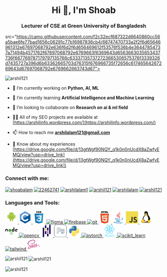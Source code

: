 <h1 align="center">Hi 👋, I'm Shoab</h1>
<h3 align="center">Lecturer of CSE at Green University of Bangladesh</h3>

src="https://camo.githubusercontent.com/f2c32ecf687322d6640860cc56a5bae6fe77bad1656c06291c77b16987836cb4/68747470733a2f2f6d65646961312e67697068792e636f6d2f6d656469612f53576f536b4e36447854737a71494b4571762f67697068792e6769663f6369643d6563663035653437736f667769787179797135766c633371357372723665306575376f3339326d7435727a396d6b63362665703d76315f676966735f72656c61746564267269643d67697068792e6769662663743d67">

<p align="left"> <img src="https://komarev.com/ghpvc/?username=arshil121&label=Profile%20views&color=0e75b6&style=flat" alt="arshil121" /> </p>

- 🔭 I’m currently working on **Python, AI, ML**

- 🌱 I’m currently learning **Artificial Intelligence and Machine Learning**

- 👯 I’m looking to collaborate on **Research on ai & ml field**

- 👨‍💻 All of my SEO projects are available at [https://arshilinfo.wordpress.com/](https://arshilinfo.wordpress.com/)

- 📫 How to reach me **arshilalam121@gmail.com**

- 📄 Know about my experiences [https://drive.google.com/file/d/13gtWgf90NQY_q1k0n0nUcdX8aZwfyEMQ/view?usp=drive_link](https://drive.google.com/file/d/13gtWgf90NQY_q1k0n0nUcdX8aZwfyEMQ/view?usp=drive_link])

<h3 align="left">Connect with me:</h3>
<p align="left">
<a href="https://linkedin.com/in/shoabalam" target="blank"><img align="center" src="https://raw.githubusercontent.com/rahuldkjain/github-profile-readme-generator/master/src/images/icons/Social/linked-in-alt.svg" alt="shoabalam" height="30" width="40" /></a>
<a href="https://stackoverflow.com/users/22462741" target="blank"><img align="center" src="https://raw.githubusercontent.com/rahuldkjain/github-profile-readme-generator/master/src/images/icons/Social/stack-overflow.svg" alt="22462741" height="30" width="40" /></a>
<a href="https://kaggle.com/arshilalam1" target="blank"><img align="center" src="https://raw.githubusercontent.com/rahuldkjain/github-profile-readme-generator/master/src/images/icons/Social/kaggle.svg" alt="arshilalam1" height="30" width="40" /></a>
<a href="https://fb.com/arshil121" target="blank"><img align="center" src="https://raw.githubusercontent.com/rahuldkjain/github-profile-readme-generator/master/src/images/icons/Social/facebook.svg" alt="arshil121" height="30" width="40" /></a>
<a href="https://instagram.com/arshilalam" target="blank"><img align="center" src="https://raw.githubusercontent.com/rahuldkjain/github-profile-readme-generator/master/src/images/icons/Social/instagram.svg" alt="arshilalam" height="30" width="40" /></a>
<a href="https://www.leetcode.com/arshil121" target="blank"><img align="center" src="https://raw.githubusercontent.com/rahuldkjain/github-profile-readme-generator/master/src/images/icons/Social/leet-code.svg" alt="arshil121" height="30" width="40" /></a>
</p>

<h3 align="left">Languages and Tools:</h3>
<p align="left"> <a href="https://developer.android.com" target="_blank" rel="noreferrer"> <img src="https://raw.githubusercontent.com/devicons/devicon/master/icons/android/android-original-wordmark.svg" alt="android" width="40" height="40"/> </a> <a href="https://www.cprogramming.com/" target="_blank" rel="noreferrer"> <img src="https://raw.githubusercontent.com/devicons/devicon/master/icons/c/c-original.svg" alt="c" width="40" height="40"/> </a> <a href="https://www.w3schools.com/css/" target="_blank" rel="noreferrer"> <img src="https://raw.githubusercontent.com/devicons/devicon/master/icons/css3/css3-original-wordmark.svg" alt="css3" width="40" height="40"/> </a> <a href="https://www.figma.com/" target="_blank" rel="noreferrer"> <img src="https://www.vectorlogo.zone/logos/figma/figma-icon.svg" alt="figma" width="40" height="40"/> </a> <a href="https://firebase.google.com/" target="_blank" rel="noreferrer"> <img src="https://www.vectorlogo.zone/logos/firebase/firebase-icon.svg" alt="firebase" width="40" height="40"/> </a> <a href="https://git-scm.com/" target="_blank" rel="noreferrer"> <img src="https://www.vectorlogo.zone/logos/git-scm/git-scm-icon.svg" alt="git" width="40" height="40"/> </a> <a href="https://www.w3.org/html/" target="_blank" rel="noreferrer"> <img src="https://raw.githubusercontent.com/devicons/devicon/master/icons/html5/html5-original-wordmark.svg" alt="html5" width="40" height="40"/> </a> <a href="https://www.java.com" target="_blank" rel="noreferrer"> <img src="https://raw.githubusercontent.com/devicons/devicon/master/icons/java/java-original.svg" alt="java" width="40" height="40"/> </a> <a href="https://developer.mozilla.org/en-US/docs/Web/JavaScript" target="_blank" rel="noreferrer"> <img src="https://raw.githubusercontent.com/devicons/devicon/master/icons/javascript/javascript-original.svg" alt="javascript" width="40" height="40"/> </a> <img src="https://raw.githubusercontent.com/devicons/devicon/master/icons/linux/linux-original.svg" alt="linux" width="40" height="40"/> </a> <a href="https://nodejs.org" target="_blank" rel="noreferrer"> <img src="https://raw.githubusercontent.com/devicons/devicon/master/icons/nodejs/nodejs-original-wordmark.svg" alt="nodejs" width="40" height="40"/> </a> <a href="https://opencv.org/" target="_blank" rel="noreferrer"> <img src="https://www.vectorlogo.zone/logos/opencv/opencv-icon.svg" alt="opencv" width="40" height="40"/> </a> <a href="https://pandas.pydata.org/" target="_blank" rel="noreferrer"> <img src="https://raw.githubusercontent.com/devicons/devicon/2ae2a900d2f041da66e950e4d48052658d850630/icons/pandas/pandas-original.svg" alt="pandas" width="40" height="40"/> </a> <a href="https://www.photoshop.com/en" target="_blank" rel="noreferrer"> <img src="https://raw.githubusercontent.com/devicons/devicon/master/icons/photoshop/photoshop-line.svg" alt="photoshop" width="40" height="40"/> </a> <a href="https://www.python.org" target="_blank" rel="noreferrer"> <img src="https://raw.githubusercontent.com/devicons/devicon/master/icons/python/python-original.svg" alt="python" width="40" height="40"/> </a> <a href="https://pytorch.org/" target="_blank" rel="noreferrer"> <img src="https://www.vectorlogo.zone/logos/pytorch/pytorch-icon.svg" alt="pytorch" width="40" height="40"/> </a> <a href="https://reactjs.org/" target="_blank" rel="noreferrer"> <img src="https://raw.githubusercontent.com/devicons/devicon/master/icons/react/react-original-wordmark.svg" alt="react" width="40" height="40"/> </a> <a href="https://scikit-learn.org/" target="_blank" rel="noreferrer"> <img src="https://upload.wikimedia.org/wikipedia/commons/0/05/Scikit_learn_logo_small.svg" alt="scikit_learn" width="40" height="40"/> </a> <a href="https://tailwindcss.com/" target="_blank" rel="noreferrer"> <img src="https://www.vectorlogo.zone/logos/tailwindcss/tailwindcss-icon.svg" alt="tailwind" width="40" height="40"/> </a>     <a href="https://sass-lang.com/" target="_blank" rel="noreferrer"> 
        <img src="https://raw.githubusercontent.com/devicons/devicon/master/icons/sass/sass-original.svg" alt="sass" width="40" height="40"/> 
    </a> </p>

<p><img align="left" src="https://github-readme-stats.vercel.app/api/top-langs?username=arshil121&show_icons=true&locale=en&layout=compact" alt="arshil121" /></p>

<p>&nbsp;<img align="center" src="https://github-readme-stats.vercel.app/api?username=arshil121&show_icons=true&locale=en" alt="arshil121" /></p>

<p><img align="center" src="https://github-readme-streak-stats.herokuapp.com/?user=arshil121&" alt="arshil121" /></p>
